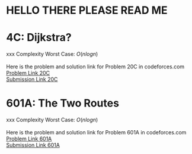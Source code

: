 # HELLO THERE PLEASE READ ME

# 4C: Dijkstra?
xxx
Complexity Worst Case: *O*(*nlogn*)<br>
<br>
Here is the problem and solution link for Problem 20C in codeforces.com <br>
[Problem Link 20C](http://codeforces.com/problemset/problem/20/C) <br>
[Submission Link 20C]() <br>

# 601A: The Two Routes
xxx
Complexity Worst Case: *O*(*nlogn*)<br>
<br>
Here is the problem and solution link for Problem 601A in codeforces.com <br>
[Problem Link 601A](http://codeforces.com/problemset/problem/601/A) <br>
[Submission Link 601A]() <br>
